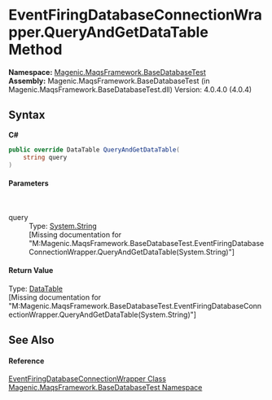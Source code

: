 # EventFiringDatabaseConnectionWrapper.QueryAndGetDataTable Method 
 

**Namespace:**&nbsp;<a href="#/MAQS_4/Database_AUTOGENERATED/Magenic-MaqsFramework-BaseDatabaseTest_Namespace">Magenic.MaqsFramework.BaseDatabaseTest</a><br />**Assembly:**&nbsp;Magenic.MaqsFramework.BaseDatabaseTest (in Magenic.MaqsFramework.BaseDatabaseTest.dll) Version: 4.0.4.0 (4.0.4)

## Syntax

**C#**<br />
``` C#
public override DataTable QueryAndGetDataTable(
	string query
)
```


#### Parameters
&nbsp;<dl><dt>query</dt><dd>Type: <a href="http://msdn2.microsoft.com/en-us/library/s1wwdcbf" target="_blank">System.String</a><br />\[Missing <param name="query"/> documentation for "M:Magenic.MaqsFramework.BaseDatabaseTest.EventFiringDatabaseConnectionWrapper.QueryAndGetDataTable(System.String)"\]</dd></dl>

#### Return Value
Type: <a href="http://msdn2.microsoft.com/en-us/library/9186hy08" target="_blank">DataTable</a><br />\[Missing <returns> documentation for "M:Magenic.MaqsFramework.BaseDatabaseTest.EventFiringDatabaseConnectionWrapper.QueryAndGetDataTable(System.String)"\]

## See Also


#### Reference
<a href="#/MAQS_4/Database_AUTOGENERATED/EventFiringDatabaseConnectionWrapper_Class">EventFiringDatabaseConnectionWrapper Class</a><br /><a href="#/MAQS_4/Database_AUTOGENERATED/Magenic-MaqsFramework-BaseDatabaseTest_Namespace">Magenic.MaqsFramework.BaseDatabaseTest Namespace</a><br />